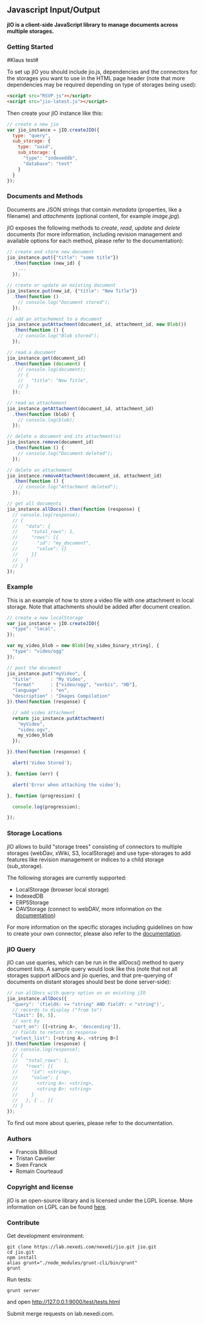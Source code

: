 ## Javascript Input/Output

**jIO is a client-side JavaScript library to manage documents across multiple
  storages.**

### Getting Started

#Klaus test#

To set up jIO you should include jio.js, dependencies and the connectors for the storages
you want to use in the HTML page header (note that more dependencies may be required
depending on type of storages being used):

```html
<script src="RSVP.js"></script>
<script src="jio-latest.js"></script>
```

Then create your jIO instance like this:

```javascript
// create a new jio
var jio_instance = jIO.createJIO({
  type: "query",
  sub_storage: {
    type: "uuid",
    sub_storage: {
      "type": "indexeddb",
      "database": "test"
    }
  }
});
```

### Documents and Methods

Documents are JSON strings that contain *metadata* (properties, like a filename)
and *attachments* (optional content, for example *image.jpg*).

jIO exposes the following methods to *create*, *read*, *update* and *delete* documents
(for more information, including revision management and available options for
each method, please refer to the documentation):

```javascript
// create and store new document
jio_instance.put({"title": "some title"})
  .then(function (new_id) {
    ...
  });

// create or update an existing document
jio_instance.put(new_id, {"title": "New Title"})
  .then(function () 
    // console.log("Document stored");
  });

// add an attachement to a document
jio_instance.putAttachment(document_id, attachment_id, new Blob())
  .then(function () {
    // console.log("Blob stored");
  });

// read a document
jio_instance.get(document_id)
  .then(function (document) {
    // console.log(document);
    // {
    //   "title": "New Title",
    // }
  });

// read an attachement
jio_instance.getAttachment(document_id, attachment_id)
  .then(function (blob) {
    // console.log(blob);
  });

// delete a document and its attachment(s)
jio_instance.remove(document_id)
  .then(function () {
    // console.log("Document deleted");
  });

// delete an attachement
jio_instance.removeAttachment(document_id, attachment_id)
  .then(function () {
    // console.log("Attachment deleted");
  });

// get all documents
jio_instance.allDocs().then(function (response) {
  // console.log(response);
  // {
  //   "data": {
  //     "total_rows": 1,
  //     "rows": [{
  //       "id": "my_document",
  //       "value": {}
  //     }]
  //   }
  // }
});
```


### Example

This is an example of how to store a video file with one attachment in local
storage. Note that attachments should be added after document creation.

```javascript
// create a new localStorage
var jio_instance = jIO.createJIO({
  "type": "local",
});

var my_video_blob = new Blob([my_video_binary_string], {
  "type": "video/ogg"
});

// post the document
jio_instance.put("myVideo", {
  "title"       : "My Video",
  "format"      : ["video/ogg", "vorbis", "HD"],
  "language"    : "en",
  "description" : "Images Compilation"
}).then(function (response) {

  // add video attachment
  return jio_instance.putAttachment(
    "myVideo",
    "video.ogv",
    my_video_blob
  });

}).then(function (response) {

  alert('Video Stored');

}, function (err) {

  alert('Error when attaching the video');

}, function (progression) {

  console.log(progression);

});
```

### Storage Locations

jIO allows to build "storage trees" consisting of connectors to multiple
storages (webDav, xWiki, S3, localStorage) and use type-storages to add features
like revision management or indices to a child storage (sub_storage).

The following storages are currently supported:

- LocalStorage (browser local storage)
- IndexedDB
- ERP5Storage
- DAVStorage (connect to webDAV, more information on the
  [documentation](https://www.j-io.org/documentation/jio-documentation/))

For more information on the specific storages including guidelines on how to
create your own connector, please also refer to the [documentation](https://www.j-io.org/documentation/jio-documentation).

### jIO Query

jIO can use queries, which can be run in the allDocs() method to query document
lists. A sample query would look like this (note that not all storages support
allDocs and jio queries, and that pre-querying of documents on distant storages
should best be done server-side):

```javascript
// run allDocs with query option on an existing jIO
jio_instance.allDocs({
  "query": '(fieldX: >= "string" AND fieldY: < "string")',
  // records to display ("from to")
  "limit": [0, 5],
  // sort by
  "sort_on": [[<string A>, 'descending']],
  // fields to return in response
  "select_list": [<string A>, <string B>]
}).then(function (response) {
  // console.log(response);
  // {
  //   "total_rows": 1,
  //   "rows": [{
  //     "id": <string>,
  //     "value": {
  //       <string A>: <string>,
  //       <string B>: <string>
  //     }
  //   }, { .. }]
  // }
});
```

To find out more about queries, please refer to the documentation.

### Authors

- Francois Billioud
- Tristan Cavelier
- Sven Franck
- Romain Courteaud

### Copyright and license

jIO is an open-source library and is licensed under the LGPL license. More
information on LGPL can be found
[here](http://en.wikipedia.org/wiki/GNU_Lesser_General_Public_License).

### Contribute

Get development environment:


    git clone https://lab.nexedi.com/nexedi/jio.git jio.git
    cd jio.git
    npm install
    alias grunt="./node_modules/grunt-cli/bin/grunt"
    grunt


Run tests:


    grunt server


and open http://127.0.0.1:9000/test/tests.html

Submit merge requests on lab.nexedi.com.
